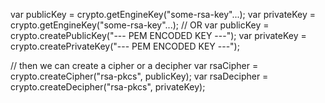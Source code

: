 var publicKey = crypto.getEngineKey("some-rsa-key"...);
var privateKey = crypto.getEngineKey("some-rsa-key"...);
// OR
var publicKey = crypto.createPublicKey("--- PEM ENCODED KEY ---");
var privateKey = crypto.createPrivateKey("--- PEM ENCODED KEY ---");

// then we can create a cipher or a decipher
var rsaCipher = crypto.createCipher("rsa-pkcs", publicKey);
var rsaDecipher = crypto.createDecipher("rsa-pkcs", privateKey);